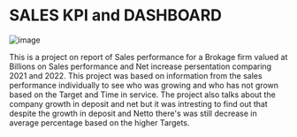 # SALES KPI and DASHBOARD



![image](https://encrypted-tbn0.gstatic.com/images?q=tbn:ANd9GcQTBJUbjhfERt3y6rbXxZeOrmuTeVndRqmq5Q&usqp=CAU)

This is a project on report of Sales performance for a Brokage firm valued at Billions on Sales performance and Net increase persentation comparing 2021 and 2022.
This project was based on information from the sales performance individually to see who was growing and who has not grown based on the Target and Time in service. The project also talks about the company growth in deposit and net but it was intresting to find out that despite the growth in deposit and Netto there's was still decrease in average percentage based on the higher Targets.
